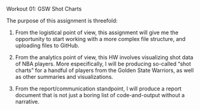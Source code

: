 Workout 01: GSW Shot Charts

The purpose of this assignment is threefold:

1) From the logistical point of view, this
assignment will give me the opportunity to start working with a more complex file structure,
and uploading files to GitHub. 

2) From the analytics point of view, this HW involves
visualizing shot data of NBA players. More especifically, I will be producing so-called “shot
charts” for a handful of players from the Golden State Warriors, as well as other summaries
and visualizations.

3) From the report/communication standpoint, I will produce
a report document that is not just a boring list of code-and-output without a narrative.
